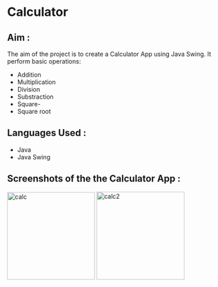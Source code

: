 # Calculator

## Aim : 
The aim of the project is to create a Calculator App using Java Swing.
It perform basic operations:
- Addition
- Multiplication
- Division
- Substraction
- Square-
- Square root
 
## Languages Used :
- Java 
- Java Swing

## Screenshots of the the Calculator App :

<img width="203" alt="calc" src="https://user-images.githubusercontent.com/60184336/127898411-c9c7d30f-4fa0-4c05-93a2-09ee0035991f.PNG">

<img width="204" alt="calc2" src="https://user-images.githubusercontent.com/60184336/127898419-6d75c70c-6264-40fe-9756-0d2ca7f62714.PNG">




